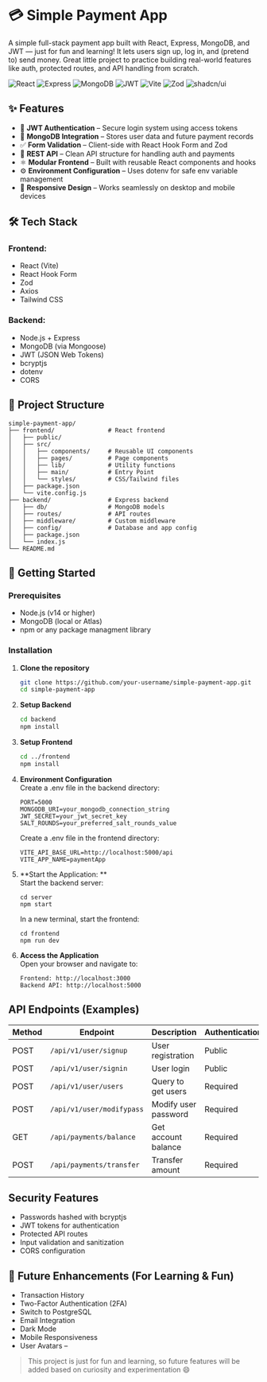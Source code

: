 # 💳 Simple Payment App

A simple full-stack payment app built with React, Express, MongoDB, and JWT — just for fun and learning! It lets users sign up, log in, and (pretend to) send money. Great little project to practice building real-world features like auth, protected routes, and API handling from scratch.

![React](https://img.shields.io/badge/React-blue)
![Express](https://img.shields.io/badge/Express-green)
![MongoDB](https://img.shields.io/badge/MongoDB-success)
![JWT](https://img.shields.io/badge/JWT-Authentication-orange)
![Vite](https://img.shields.io/badge/Vite-purple)
![Zod](https://img.shields.io/badge/Zod-Validation-yellow)
![shadcn/ui](https://img.shields.io/badge/ShadCN-UI%20Components-9cf)

## ✨ Features

- 🔐 **JWT Authentication** – Secure login system using access tokens
- 🧾 **MongoDB Integration** – Stores user data and future payment records
- ✅ **Form Validation** – Client-side with React Hook Form and Zod
- 🔗 **REST API** – Clean API structure for handling auth and payments
- ⚛️ **Modular Frontend** – Built with reusable React components and hooks
- ⚙️ **Environment Configuration** – Uses dotenv for safe env variable management
- 💫 **Responsive Design** – Works seamlessly on desktop and mobile devices

## 🛠️ Tech Stack

### Frontend:
- React (Vite)
- React Hook Form
- Zod
- Axios
- Tailwind CSS

### Backend:
- Node.js + Express
- MongoDB (via Mongoose)
- JWT (JSON Web Tokens)
- bcryptjs
- dotenv
- CORS

## 📁 Project Structure
```plaintext
simple-payment-app/
├── frontend/               # React frontend
│   ├── public/
│   ├── src/
│   │   ├── components/     # Reusable UI components
│   │   ├── pages/          # Page components
│   │   ├── lib/            # Utility functions
│   │   ├── main/           # Entry Point
│   │   └── styles/         # CSS/Tailwind files
│   ├── package.json
│   └── vite.config.js
├── backend/                # Express backend
│   ├── db/                 # MongoDB models
│   ├── routes/             # API routes
│   ├── middleware/         # Custom middleware
│   ├── config/             # Database and app config
│   ├── package.json
│   └── index.js
└── README.md
```

## 🚀 Getting Started

### Prerequisites

- Node.js (v14 or higher)
- MongoDB (local or Atlas)
- npm or any package managment library

### Installation

1. **Clone the repository**
   ```bash
   git clone https://github.com/your-username/simple-payment-app.git
   cd simple-payment-app
    ```
2. **Setup Backend**
    ```bash
    cd backend
    npm install
    ```
3. **Setup Frontend**
    ```bash
    cd ../frontend
    npm install
    ```
4. **Environment Configuration**  
    Create a .env file in the backend directory:
    ```
    PORT=5000
    MONGODB_URI=your_mongodb_connection_string
    JWT_SECRET=your_jwt_secret_key
    SALT_ROUNDS=your_preferred_salt_rounds_value
    ```
    Create a .env file in the frontend directory:
    ```
    VITE_API_BASE_URL=http://localhost:5000/api
    VITE_APP_NAME=paymentApp
    ```
5. **Start the Application: **  
    Start the backend server:
    ```
    cd server
    npm start
    ```
    In a new terminal, start the frontend:
    ```
    cd frontend
    npm run dev
    ```
6. **Access the Application**  
    Open your browser and navigate to:
    ```
    Frontend: http://localhost:3000
    Backend API: http://localhost:5000
    ```

## API Endpoints (Examples)
| Method | Endpoint                   | Description             | Authentication |
|--------|----------------------------|-------------------------|----------------|
| POST   | `/api/v1/user/signup`      | User registration       | Public         |
| POST   | `/api/v1/user/signin`      | User login              | Public         |
| POST   | `/api/v1/user/users`       | Query to get users      | Required       |
| POST   | `/api/v1/user/modifypass`  | Modify user password    | Required       |
| GET    | `/api/payments/balance`    | Get account balance     | Required       |
| POST   | `/api/payments/transfer`   | Transfer amount         | Required       |

## Security Features
- Passwords hashed with bcryptjs
- JWT tokens for authentication
- Protected API routes
- Input validation and sanitization
- CORS configuration

## 🚀 Future Enhancements (For Learning & Fun)

- Transaction History
- Two-Factor Authentication (2FA)
- Switch to PostgreSQL
- Email Integration
- Dark Mode
- Mobile Responsiveness
- User Avatars –

> This project is just for fun and learning, so future features will be added based on curiosity and experimentation 😄
